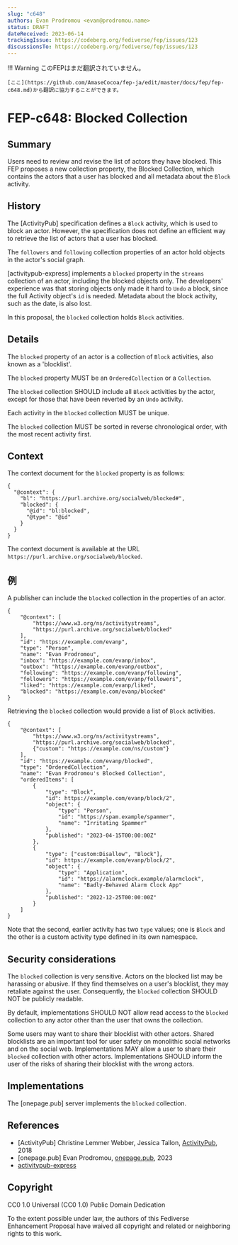 ```yaml
---
slug: "c648"
authors: Evan Prodromou <evan@prodromou.name>
status: DRAFT
dateReceived: 2023-06-14
trackingIssue: https://codeberg.org/fediverse/fep/issues/123
discussionsTo: https://codeberg.org/fediverse/fep/issues/123
---
```

!!! Warning
    このFEPはまだ翻訳されていません。

    [ここ](https://github.com/AmaseCocoa/fep-ja/edit/master/docs/fep/fep-c648.md)から翻訳に協力することができます。
# FEP-c648: Blocked Collection

## Summary

Users need to review and revise the list of actors they have blocked. This FEP proposes a new collection property, the Blocked Collection, which contains the actors that a user has blocked and all metadata about the `Block` activity.

## History

The [ActivityPub] specification defines a `Block` activity, which is used to block an actor. However, the specification does not define an efficient way to retrieve the list of actors that a user has blocked.

The `followers` and `following` collection properties of an actor hold objects in the
actor's social graph.

[activitypub-express] implements
a `blocked` property in the `streams` collection of an actor, including the blocked objects only. The developers' experience was that storing objects only made it hard to `Undo` a block, since the full Activity object's `id` is needed. Metadata about the block activity, such as the date, is also lost.

In this proposal, the `blocked` collection holds `Block` activities.

## Details

The `blocked` property of an actor is a collection of `Block` activities, also known as a 'blocklist'.

The `blocked` property MUST be an `OrderedCollection` or a `Collection`.

The `blocked` collection SHOULD include all `Block` activities by the actor, except for those that have been reverted by an `Undo` activity.

Each activity in the `blocked` collection MUST be unique.

The `blocked` collection MUST be sorted in reverse chronological order, with the most recent activity first.

## Context

The context document for the `blocked` property is as follows:

```
{
  "@context": {
    "bl": "https://purl.archive.org/socialweb/blocked#",
    "blocked": {
      "@id": "bl:blocked",
      "@type": "@id"
    }
  }
}
```

The context document is available at the URL `https://purl.archive.org/socialweb/blocked`.

## 例

A publisher can include the `blocked` collection in the properties of an actor.

```
{
    "@context": [
        "https://www.w3.org/ns/activitystreams",
        "https://purl.archive.org/socialweb/blocked"
    ],
    "id": "https://example.com/evanp",
    "type": "Person",
    "name": "Evan Prodromou",
    "inbox": "https://example.com/evanp/inbox",
    "outbox": "https://example.com/evanp/outbox",
    "following": "https://example.com/evanp/following",
    "followers": "https://example.com/evanp/followers",
    "liked": "https://example.com/evanp/liked",
    "blocked": "https://example.com/evanp/blocked"
}
```

Retrieving the `blocked` collection would provide a list of `Block` activities.

```
{
    "@context": [
        "https://www.w3.org/ns/activitystreams",
        "https://purl.archive.org/socialweb/blocked",
        {"custom": "https://example.com/ns/custom"}
    ],
    "id": "https://example.com/evanp/blocked",
    "type": "OrderedCollection",
    "name": "Evan Prodromou's Blocked Collection",
    "orderedItems": [
        {
            "type": "Block",
            "id": https://example.com/evanp/block/2",
            "object": {
                "type": "Person",
                "id": "https://spam.example/spammer",
                "name": "Irritating Spammer"
            },
            "published": "2023-04-15T00:00:00Z"
        },
        {
            "type": ["custom:Disallow", "Block"],
            "id": https://example.com/evanp/block/2",
            "object": {
                "type": "Application",
                "id": "https://alarmclock.example/alarmclock",
                "name": "Badly-Behaved Alarm Clock App"
            },
            "published": "2022-12-25T00:00:00Z"
        }
    ]
}
```

Note that the second, earlier activity has two `type` values; one is `Block` and the other is a custom activity type defined in its own namespace.

## Security considerations

The `blocked` collection is very sensitive. Actors on the blocked list may be harassing or abusive. If they find themselves on a user's blocklist, they may retaliate against the user. Consequently, the `blocked` collection SHOULD NOT be publicly readable.

By default, implementations SHOULD NOT allow read access to the `blocked` collection to any actor other than the user that owns the collection.

Some users may want to share their blocklist with other actors. Shared blocklists are an important tool for user safety on monolithic social networks and on the social web. Implementations MAY allow a user to share their `blocked` collection with other actors. Implementations SHOULD inform the user of the risks of sharing their blocklist with the wrong actors.

## Implementations

The [onepage.pub] server implements the `blocked` collection.

## References

- [ActivityPub] Christine Lemmer Webber, Jessica Tallon, [ActivityPub](https://www.w3.org/TR/activitypub/), 2018
- [onepage.pub] Evan Prodromou, [onepage.pub](https://github.com/evanp/onepage.pub/), 2023
- [activitypub-express](https://github.com/immers-space/activitypub-express)

## Copyright

CC0 1.0 Universal (CC0 1.0) Public Domain Dedication

To the extent possible under law, the authors of this Fediverse Enhancement Proposal have waived all copyright and related or neighboring rights to this work.
